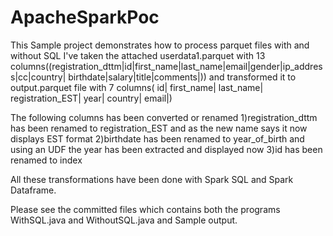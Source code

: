 # ApacheSparkPoc

This Sample project demonstrates how to process parquet files with and without SQL
I've taken the attached userdata1.parquet with 13 columns((registration_dttm|id|first_name|last_name|email|gender|ip_address|cc|country| birthdate|salary|title|comments|))
 and transformed it to output.parquet file with 7 columns( id| first_name| last_name| registration_EST| year| country| email|)

The following columns has been converted or renamed 
1)registration_dttm has been renamed to registration_EST and as the new name says it now displays EST format
2)birthdate has been renamed to year_of_birth and using an UDF the year has been extracted and displayed now
3)id has been renamed to index

All these transformations have been done with Spark SQL and Spark Dataframe.

Please see the committed files which contains both the programs WithSQL.java and WithoutSQL.java and Sample output.
